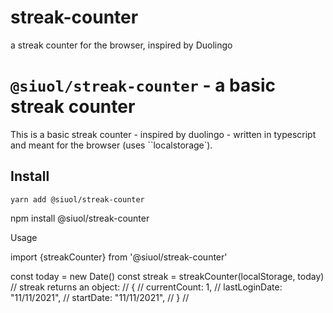 # streak-counter
a streak counter for the browser, inspired by Duolingo

# `@siuol/streak-counter` - a basic streak counter

This is a basic streak counter - inspired by duolingo - written in typescript and meant for the browser (uses ``localstorage`).

## Install

```shell
yarn add @siuol/streak-counter
```

npm install @siuol/streak-counter

Usage

import {streakCounter} from '@siuol/streak-counter'

const today = new Date()
const streak = streakCounter(localStorage, today)
// streak returns an object:
// {
//    currentCount: 1,
//    lastLoginDate: "11/11/2021",
//    startDate: "11/11/2021",
// }
//